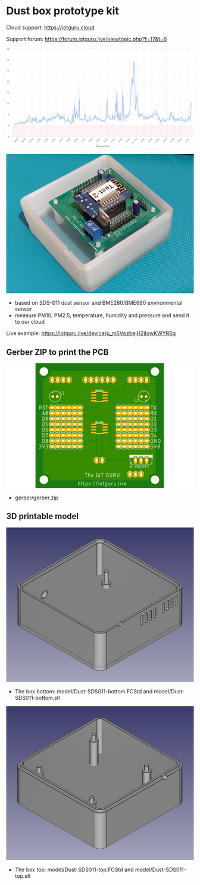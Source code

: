 # Dust box prototype kit

Cloud support: https://iotguru.cloud

Support forum: https://forum.iotguru.live/viewtopic.php?f=17&t=6

![PM10 measurement](https://github.com/IoTGuruLive/dust_box/blob/master/images/sds011-pm10.png)

![Box](https://github.com/IoTGuruLive/dust_box/blob/master/images/box.jpg)

- based on SDS-011 dust sensor and BME280/BME680 environmental sensor
- measure PM10, PM2.5, temperature, humidity and pressure and send it to our cloud

Live example: https://iotguru.live/device/u_m5VpzbejH2jIowKWYR6g

## Gerber ZIP to print the PCB

![Gerber PBC](https://github.com/IoTGuruLive/dust_box/blob/master/images/pcb_top.png)

* gerber/gerber.zip

## 3D printable model

![Box bottom](https://github.com/IoTGuruLive/dust_box/blob/master/images/3d_model_bottom.png)

* The box bottom: model/Dust-SDS011-bottom.FCStd and model/Dust-SDS011-bottom.stl

![Box top](https://github.com/IoTGuruLive/dust_box/blob/master/images/3d_model_top.png)

* The box top: model/Dust-SDS011-top.FCStd and model/Dust-SDS011-top.stl
